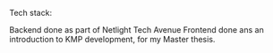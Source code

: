 Tech stack:


Backend done as part of Netlight Tech Avenue
Frontend done ans an introduction to KMP development, for my Master thesis.
